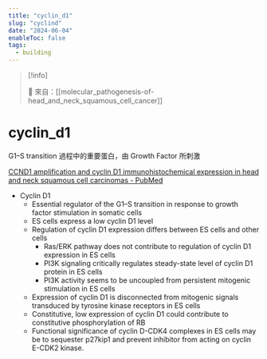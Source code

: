 ```yaml
---
title: "cyclin_d1"
slug: "cyclind"
date: "2024-06-04"
enableToc: false
tags:
  - building
---
```


> [!info]
>
> 🌱 來自：[[molecular_pathogenesis-of-head_and_neck_squamous_cell_cancer]]

# cyclin_d1

G1–S transition 過程中的重要蛋白，由 Growth Factor 所刺激

[CCND1 amplification and cyclin D1 immunohistochemical expression in head and neck squamous cell carcinomas - PubMed](https://pubmed.ncbi.nlm.nih.gov/23494454/)

- Cyclin D1
  - Essential regulator of the G1–S transition in response to growth factor stimulation in somatic cells
  - ES cells express a low cyclin D1 level
  - Regulation of cyclin D1 expression differs between ES cells and other cells
    - Ras/ERK pathway does not contribute to regulation of cyclin D1 expression in ES cells
    - PI3K signaling critically regulates steady-state level of cyclin D1 protein in ES cells
    - PI3K activity seems to be uncoupled from persistent mitogenic stimulation in ES cells
  - Expression of cyclin D1 is disconnected from mitogenic signals transduced by tyrosine kinase receptors in ES cells
  - Constitutive, low expression of cyclin D1 could contribute to constitutive phosphorylation of RB
  - Functional significance of cyclin D-CDK4 complexes in ES cells may be to sequester p27kip1 and prevent inhibitor from acting on cyclin E-CDK2 kinase.
